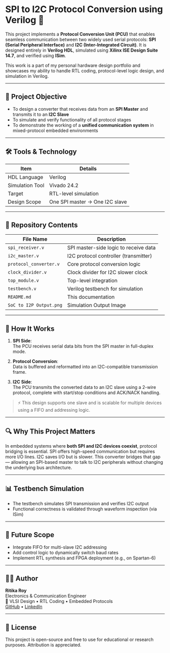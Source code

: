 # SPI to I2C Protocol Conversion using Verilog 🔄

This project implements a **Protocol Conversion Unit (PCU)** that enables seamless communication between two widely used serial protocols: **SPI (Serial Peripheral Interface)** and **I2C (Inter-Integrated Circuit)**. It is designed entirely in **Verilog HDL**, simulated using **Xilinx ISE Design Suite 14.7**, and verified using **ISim**.

This work is a part of my personal hardware design portfolio and showcases my ability to handle RTL coding, protocol-level logic design, and simulation in Verilog.

---

## 🎯 Project Objective

- To design a converter that receives data from an **SPI Master** and transmits it to an **I2C Slave**
- To simulate and verify functionality of all protocol stages
- To demonstrate the working of a **unified communication system** in mixed-protocol embedded environments

---

## 🛠️ Tools & Technology

| Item                | Details                          |
|---------------------|----------------------------------|
| HDL Language        | Verilog                          |
| Simulation Tool     | Vivado 24.2                      |
| Target              | RTL-level simulation             |
| Design Scope        | One SPI master → One I2C slave   |

---

## 📁 Repository Contents

| File Name                | Description                              |
|--------------------------|------------------------------------------|
| `spi_receiver.v`         | SPI master-side logic to receive data    |
| `i2c_master.v`           | I2C protocol controller (transmitter)    |
| `protocol_converter.v`   | Core protocol conversion logic           |
| `clock_divider.v`        | Clock divider for I2C slower clock       |
| `top_module.v`           | Top-level integration                    |
| `testbench.v`            | Verilog testbench for simulation         |
| `README.md`              | This documentation                       |
| `SoC to I2P Output.png`  | Simulation Output Image                  |

---

## 🧠 How It Works

1. **SPI Side**:  
   The PCU receives serial data bits from the SPI master in full-duplex mode.

2. **Protocol Conversion**:  
   Data is buffered and reformatted into an I2C-compatible transmission frame.

3. **I2C Side**:  
   The PCU transmits the converted data to an I2C slave using a 2-wire protocol, complete with start/stop conditions and ACK/NACK handling.

> ⚡ This design supports one slave and is scalable for multiple devices using a FIFO and addressing logic.

---

## 🔍 Why This Project Matters

In embedded systems where **both SPI and I2C devices coexist**, protocol bridging is essential. SPI offers high-speed communication but requires more I/O lines. I2C saves I/O but is slower. This converter bridges that gap — allowing an SPI-based master to talk to I2C peripherals without changing the underlying bus architecture.

---

## 📊 Testbench Simulation

- The testbench simulates SPI transmission and verifies I2C output
- Functional correctness is validated through waveform inspection (via ISim)

---

## 🚀 Future Scope

- Integrate FIFO for multi-slave I2C addressing
- Add control logic to dynamically switch baud rates
- Implement RTL synthesis and FPGA deployment (e.g., on Spartan-6)

---

## 👩‍💻 Author

**Ritika Roy**  
Electronics & Communication Engineer  
🔧 VLSI Design • RTL Coding • Embedded Protocols  
[GitHub](https://github.com/ritikaroy01) • [LinkedIn](https://www.linkedin.com/in/ritikaroy01)

---

## 📜 License

This project is open-source and free to use for educational or research purposes. Attribution is appreciated.

